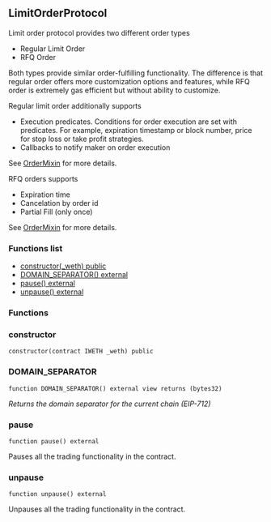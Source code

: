 
## LimitOrderProtocol

Limit order protocol provides two different order types
- Regular Limit Order
- RFQ Order

Both types provide similar order-fulfilling functionality. The difference is that regular order offers more customization options and features, while RFQ order is extremely gas efficient but without ability to customize.

Regular limit order additionally supports
- Execution predicates. Conditions for order execution are set with predicates. For example, expiration timestamp or block number, price for stop loss or take profit strategies.
- Callbacks to notify maker on order execution

See [OrderMixin](OrderMixin.md) for more details.

RFQ orders supports
- Expiration time
- Cancelation by order id
- Partial Fill (only once)

See [OrderMixin](OrderMixin.md) for more details.

### Functions list
- [constructor(_weth) public](#constructor)
- [DOMAIN_SEPARATOR() external](#domain_separator)
- [pause() external](#pause)
- [unpause() external](#unpause)

### Functions
### constructor

```solidity
constructor(contract IWETH _weth) public
```

### DOMAIN_SEPARATOR

```solidity
function DOMAIN_SEPARATOR() external view returns (bytes32)
```

_Returns the domain separator for the current chain (EIP-712)_

### pause

```solidity
function pause() external
```
Pauses all the trading functionality in the contract.

### unpause

```solidity
function unpause() external
```
Unpauses all the trading functionality in the contract.


